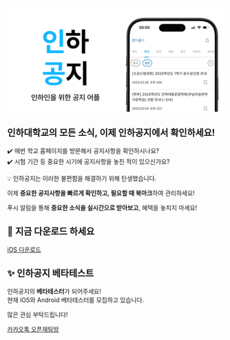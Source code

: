 <div align="center">
  <img src="../public/graphic_image.png" alt="inhanotice-introduce-image">
</div>



## 인하대학교의 모든 소식, 이제 인하공지에서 확인하세요!
✔️ 매번 학교 홈페이지를 방문해서 공지사항을 확인하시나요? </br>
✔️ 시험 기간 등 중요한 시기에 공지사항을 놓친 적이 있으신가요?

💡 인하공지는 이러한 불편함을 해결하기 위해 탄생했습니다.

이제 **중요한 공지사항을 빠르게 확인하고, 필요할 때 북마크**하여 관리하세요!

푸시 알림을 통해 **중요한 소식을 실시간으로 받아보고**, 혜택을 놓치지 마세요!

## 🚀 지금 다운로드 하세요
[iOS 다운로드](https://apps.apple.com/app/인하공지/id6740850198) </br>

## ✨ 인하공지 베타테스트
인하공지의 **베타테스터**가 되어주세요! </br>
현재 iOS와 Android 베타테스터를 모집하고 있습니다.

많은 관심 부탁드립니다! </br>

[카카오톡 오픈채팅방](https://open.kakao.com/o/gzHQEXfh)